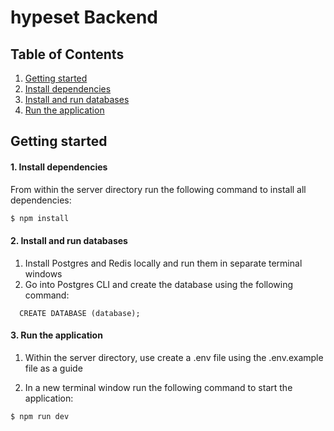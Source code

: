 # hypeset Backend


## Table of Contents

1. [Getting started](#Getting-Started)
  1. [Install dependencies](#Install-Dependencies)
  2. [Install and run databases](#Install-Run-Databases)
  3. [Run the application](#Run-Application)


## Getting started

#### 1. Install dependencies

  From within the server directory run the following command to install all dependencies:

  ```sh
  $ npm install
  ```

#### 2. Install and run databases

  1. Install Postgres and Redis locally and run them in separate terminal windows
  2. Go into Postgres CLI and create the database using the following command:
  
  ```
    CREATE DATABASE (database);
  ```

#### 3. Run the application

  1. Within the server directory, use create a .env file using the .env.example file as a guide

  2. In a new terminal window run the following command to start the application:

  ```sh
  $ npm run dev
  ```
